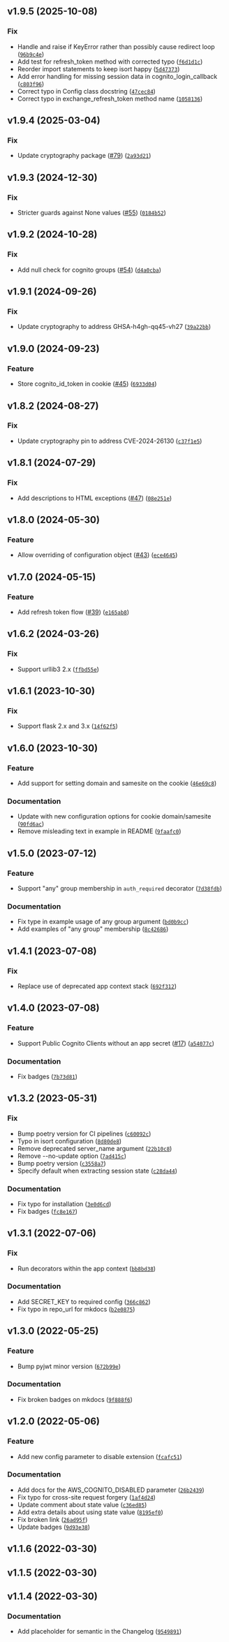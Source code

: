 <!--next-version-placeholder-->

## v1.9.5 (2025-10-08)

### Fix

* Handle and raise if KeyError rather than possibly cause redirect loop ([`96b9c4e`](https://github.com/mblackgeo/flask-cognito-lib/commit/96b9c4e0ac4f859cbafe6f86e2838ec06715961b))
* Add test for refresh_token method with corrected typo ([`f6d1d1c`](https://github.com/mblackgeo/flask-cognito-lib/commit/f6d1d1cb4bf19ad95f37b5fb3ad88a75ebaf5ce8))
* Reorder import statements to keep isort happy ([`5d47373`](https://github.com/mblackgeo/flask-cognito-lib/commit/5d4737317e34d23a578024152092ea5827d2a831))
* Add error handling for missing session data in cognito_login_callback ([`c803f96`](https://github.com/mblackgeo/flask-cognito-lib/commit/c803f9675368281c6e3b26577abd16fe83a410bb))
* Correct typo in Config class docstring ([`47cec84`](https://github.com/mblackgeo/flask-cognito-lib/commit/47cec84a8b95f14247fd46b7bd26fc241815b61d))
* Correct typo in exchange_refresh_token method name ([`1058136`](https://github.com/mblackgeo/flask-cognito-lib/commit/1058136738cf4563aaf8b2b368e4d3b488a96912))

## v1.9.4 (2025-03-04)

### Fix

* Update cryptography package ([#79](https://github.com/mblackgeo/flask-cognito-lib/issues/79)) ([`2a93d21`](https://github.com/mblackgeo/flask-cognito-lib/commit/2a93d2168a9c4b1ebfba0c1f32782aa3c76c324e))

## v1.9.3 (2024-12-30)

### Fix

* Stricter guards against None values ([#55](https://github.com/mblackgeo/flask-cognito-lib/issues/55)) ([`0184b52`](https://github.com/mblackgeo/flask-cognito-lib/commit/0184b523ad4790e3ff746e4bbd9b7aae105b4bc2))

## v1.9.2 (2024-10-28)

### Fix

* Add null check for cognito groups ([#54](https://github.com/mblackgeo/flask-cognito-lib/issues/54)) ([`d4a0cba`](https://github.com/mblackgeo/flask-cognito-lib/commit/d4a0cbada48f0cd6bc4e48fe93862c821f51acf8))

## v1.9.1 (2024-09-26)

### Fix

* Update cryptography to address GHSA-h4gh-qq45-vh27 ([`39a22bb`](https://github.com/mblackgeo/flask-cognito-lib/commit/39a22bb7ffad2aa3acfc6b16724602bd48235713))

## v1.9.0 (2024-09-23)

### Feature

* Store cognito_id_token in cookie ([#45](https://github.com/mblackgeo/flask-cognito-lib/issues/45)) ([`6933d04`](https://github.com/mblackgeo/flask-cognito-lib/commit/6933d044d9cc08e39cd3665bf85df6a9a202d5a3))

## v1.8.2 (2024-08-27)

### Fix

* Update cryptography pin to address CVE-2024-26130 ([`c37f1e5`](https://github.com/mblackgeo/flask-cognito-lib/commit/c37f1e5b16cb328115158c1ba7b4ca80d69778a3))

## v1.8.1 (2024-07-29)

### Fix

* Add descriptions to HTML exceptions ([#47](https://github.com/mblackgeo/flask-cognito-lib/issues/47)) ([`08e251e`](https://github.com/mblackgeo/flask-cognito-lib/commit/08e251e823b00bda106eba76dacd5896267444b3))

## v1.8.0 (2024-05-30)

### Feature

* Allow overriding of configuration object ([#43](https://github.com/mblackgeo/flask-cognito-lib/issues/43)) ([`ece4645`](https://github.com/mblackgeo/flask-cognito-lib/commit/ece4645a1aea239fddfd15720e68ddf3e9814d28))

## v1.7.0 (2024-05-15)

### Feature

* Add refresh token flow ([#39](https://github.com/mblackgeo/flask-cognito-lib/issues/39)) ([`e165ab8`](https://github.com/mblackgeo/flask-cognito-lib/commit/e165ab827d6e99da1f8416900d1a572625147e49))

## v1.6.2 (2024-03-26)

### Fix

* Support urllib3 2.x ([`ffbd55e`](https://github.com/mblackgeo/flask-cognito-lib/commit/ffbd55eb2f141151d3d0ef4394b445a7aa8cc821))

## v1.6.1 (2023-10-30)

### Fix

* Support flask 2.x and 3.x ([`14f62f5`](https://github.com/mblackgeo/flask-cognito-lib/commit/14f62f5469a96d871bcbca3a8d117011d459dd62))

## v1.6.0 (2023-10-30)
### Feature

* Add support for setting domain and samesite on the cookie ([`46e69c8`](https://github.com/mblackgeo/flask-cognito-lib/commit/46e69c8792c81b251c211b51979f0e0e4105a99a))

### Documentation

* Update with new configuration options for cookie domain/samesite ([`90fd6ac`](https://github.com/mblackgeo/flask-cognito-lib/commit/90fd6ace96a0c0fee275ec2f1f8b08d0e8e2d3e7))
* Remove misleading text in example in README ([`9faafc0`](https://github.com/mblackgeo/flask-cognito-lib/commit/9faafc0bf12bcfc7b0e9fc1cd03ef4944289fb22))

## v1.5.0 (2023-07-12)
### Feature

* Support "any" group membership in `auth_required` decorator ([`7d38fdb`](https://github.com/mblackgeo/flask-cognito-lib/commit/7d38fdb24593f96f66421b7974fe29c0a1e58ae0))

### Documentation

* Fix type in example usage of any group argument ([`bd0b9cc`](https://github.com/mblackgeo/flask-cognito-lib/commit/bd0b9cccb3f6476743cdf63c074e809b78a7ed8b))
* Add examples of "any group" membership ([`8c42686`](https://github.com/mblackgeo/flask-cognito-lib/commit/8c42686bc52336b5feeb8275514a77bca4678ae6))

## v1.4.1 (2023-07-08)
### Fix

* Replace use of deprecated app context stack ([`692f312`](https://github.com/mblackgeo/flask-cognito-lib/commit/692f312e5bb8f34080d44d2aed30ff43926a62b2))

## v1.4.0 (2023-07-08)
### Feature

* Support Public Cognito Clients without an app secret ([#17](https://github.com/mblackgeo/flask-cognito-lib/issues/17)) ([`a54077c`](https://github.com/mblackgeo/flask-cognito-lib/commit/a54077c34ff43c211bea1dcd836daecde58e4fee))

### Documentation

* Fix badges ([`7b73d81`](https://github.com/mblackgeo/flask-cognito-lib/commit/7b73d81f8329aaaa19a96d8282578f2055a962ec))

## v1.3.2 (2023-05-31)
### Fix

* Bump poetry version for CI pipelines ([`c60092c`](https://github.com/mblackgeo/flask-cognito-lib/commit/c60092c6d7a041e8fdb7be29fc770d652dfe98fc))
* Typo in isort configuration ([`8d80de8`](https://github.com/mblackgeo/flask-cognito-lib/commit/8d80de8858bafb298b94249dd4d5d4a80da11120))
* Remove deprecated server_name argument ([`22b10c8`](https://github.com/mblackgeo/flask-cognito-lib/commit/22b10c8e4dbcb66ae9d26f614c419208e9eed806))
* Remove --no-update option ([`7ad415c`](https://github.com/mblackgeo/flask-cognito-lib/commit/7ad415c98c1a25edebb3c9a87c7cfa8545b19a6f))
* Bump poetry version ([`c3558a7`](https://github.com/mblackgeo/flask-cognito-lib/commit/c3558a7ccfeafad6690520eb1f130860f9578296))
* Specify default when extracting session state ([`c28da44`](https://github.com/mblackgeo/flask-cognito-lib/commit/c28da44afaccbc6259f75edf407447afbbf3d12c))

### Documentation

* Fix typo for installation ([`3e0d6cd`](https://github.com/mblackgeo/flask-cognito-lib/commit/3e0d6cd1dfab4155c6682e5d0c34c429ef2a51be))
* Fix badges ([`fc8e167`](https://github.com/mblackgeo/flask-cognito-lib/commit/fc8e1674e8e0a90e2dcf6987d7b43634dd566f32))

## v1.3.1 (2022-07-06)
### Fix
* Run decorators within the app context ([`bb8bd38`](https://github.com/mblackgeo/flask-cognito-lib/commit/bb8bd381ef6a49d39f82babf8a86091e4cd557f3))

### Documentation
* Add SECRET_KEY to required config ([`366c862`](https://github.com/mblackgeo/flask-cognito-lib/commit/366c862f133ebf8f4c4908ded96fbd51ec4f8f4e))
* Fix typo in repo_url for mkdocs ([`b2e0875`](https://github.com/mblackgeo/flask-cognito-lib/commit/b2e08754914f4ffc28795d2288cd72feec858d7b))

## v1.3.0 (2022-05-25)
### Feature
* Bump pyjwt minor version ([`672b99e`](https://github.com/mblackgeo/flask-cognito-lib/commit/672b99eca5d2865ca96e064f21bda68378b25328))

### Documentation
* Fix broken badges on mkdocs ([`9f888f6`](https://github.com/mblackgeo/flask-cognito-lib/commit/9f888f6d37c22c4ac1bb2f96a11b6b69cf63f71f))

## v1.2.0 (2022-05-06)
### Feature
* Add new config parameter to disable extension ([`fcafc51`](https://github.com/mblackgeo/flask-cognito-lib/commit/fcafc510e80ee901885e324d180aed3529fbcdbc))

### Documentation
* Add docs for the AWS_COGNITO_DISABLED parameter ([`26b2439`](https://github.com/mblackgeo/flask-cognito-lib/commit/26b2439078cd9affd1d3fcdff54d195838a92af0))
* Fix typo for cross-site request forgery ([`1af4d24`](https://github.com/mblackgeo/flask-cognito-lib/commit/1af4d241d5b5a7ce8ccfba1748ba9fce06bf22d1))
* Update comment about state value ([`c36ed85`](https://github.com/mblackgeo/flask-cognito-lib/commit/c36ed85bdfdc8e3c866a1971c552c79ced9f1b9f))
* Add extra details about using state value ([`8195ef0`](https://github.com/mblackgeo/flask-cognito-lib/commit/8195ef03e75b39063a68996bdb31f0a8b0e9dd2c))
* Fix broken link ([`26ad95f`](https://github.com/mblackgeo/flask-cognito-lib/commit/26ad95fe2d74259857029fb4f34c45eb71f0f20a))
* Update badges ([`9d93e38`](https://github.com/mblackgeo/flask-cognito-lib/commit/9d93e38eefed0af8a24e167dfa9ad5139badc997))

## v1.1.6 (2022-03-30)


## v1.1.5 (2022-03-30)


## v1.1.4 (2022-03-30)
### Documentation
* Add placeholder for semantic in the Changelog ([`9549891`](https://github.com/mblackgeo/flask-cognito-lib/commit/9549891f0be93b8993b3c7643de8280de2d4f742))